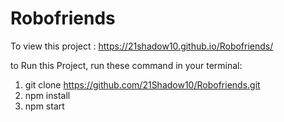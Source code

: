 # Robofriends

To view this project :
https://21shadow10.github.io/Robofriends/

to Run this Project, run these command in your terminal:
1. git clone https://github.com/21Shadow10/Robofriends.git
2. npm install
3. npm start
